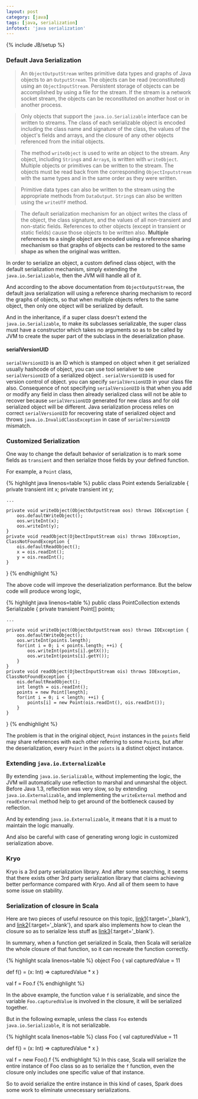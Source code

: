 ```yaml
---
layout: post
category: [java]
tags: [java, serialization]
infotext: 'java serialization'
---
```

{% include JB/setup %}

### Default Java Serialization

> An `ObjectOutputStream` writes primitive data types and graphs of Java objects to an `OutputStream`. 
The objects can be read (reconstituted) using an `ObjectInputStream`. Persistent storage of objects 
can be accomplished by using a file for the stream. If the stream is a network socket stream, the 
objects can be reconstituted on another host or in another process.

> Only objects that support the `java.io.Serializable` interface can be written to streams. The class 
of each serializable object is encoded including the class name and signature of the class, the 
values of the object's fields and arrays, and the closure of any other objects referenced from the 
initial objects.
  
> The method `writeObject` is used to write an object to the stream. Any object, including `String`s and 
`Array`s, is written with `writeObject`. Multiple objects or primitives can be written to the stream. 
The objects must be read back from the corresponding `ObjectInputstream` with the same types and in 
the same order as they were written.
  
> Primitive data types can also be written to the stream using the appropriate methods from 
`DataOutput`. `String`s can also be written using the `writeUTF` method.

> The default serialization mechanism for an object writes the class of the object, the class 
signature, and the values of all non-transient and non-static fields. References to other objects 
(except in transient or static fields) cause those objects to be written also. **Multiple references 
to a single object are encoded using a reference sharing mechanism so that graphs of objects can be 
restored to the same shape as when the original was written.**

In order to serialize an object, a custom defined class object, with the default serialization mechanism, 
simply extending the `java.io.Serializable`, then the JVM will handle all of it.

And according to the above documentation from `ObjectOutputStream`, the default java serialization will 
using a reference sharing mechanism to record the graphs of objects, so that when multiple objects 
refers to the same object, then only one object will be serialized by default.

And in the inheritance, if a super class doesn't extend the `java.io.Serializable`, to make its subclasses 
serializable, the super class must have a constructor which takes no arguments so as to be called by 
JVM to create the super part of the subclass in the deserialization phase.

#### serialVersionUID

`serialVersionUID` is an ID which is stamped on object when it get serialized usually hashcode of 
object, you can use tool serialver to see `serialVersionUID` of a serialized object . `serialVersionUID` 
is used for version control of object. you can specify `serialVersionUID` in your class file also. 
Consequence of not specifying `serialVersionUID` is that when you add or modify any field in class 
then already serialized class will not be able to recover because `serialVersionUID` generated for new 
class and for old serialized object will be different. Java serialization process relies on correct 
`serialVersionUID` for recovering state of serialized object and throws `java.io.InvalidClassException` 
in case of `serialVersionUID` mismatch.

### Customized Serialization

One way to change the default behavior of serialization is to mark some fields as `transient` and then 
serialize those fields by your defined function.

For example, a `Point` class,

{% highlight java linenos=table %}
public class Point extends Serializable {
    private transient int x;
    private transient int y;
    
    ...
    
    private void writeObject(ObjectOutputStream oos) throws IOException {
        oos.defaultWriteObject();
        oos.writeInt(x);
        oos.writeInt(y);
    }
    private void readObject(OjbectInputStream ois) throws IOException, ClassNotFoundException {
        ois.defaultReadObject();
        x = ois.readInt();
        y = ois.readInt();
    }
}
{% endhighlight %}

The above code will improve the deserialization performance. But the below code will produce wrong logic,

{% highlight java linenos=table %}
public class PointCollection extends Serializable {
    private transient Point[] points;
    
    ...
    
    private void writeObject(ObjectOutputStream oos) throws IOException {
        oos.defaultWriteObject();
        oos.writeInt(points.length);
        for(int i = 0; i < points.length; ++i) {
            oos.writeInt(points[i].getX());
            oos.writeInt(points[i].getY());
        }
    }
    private void readObject(OjbectInputStream ois) throws IOException, ClassNotFoundException {
        ois.defaultReadObject();
        int length = ois.readInt();
        points = new Point[length];
        for(int i = 0; i < length; ++i) {
            points[i] = new Point(ois.readInt(), ois.readInt());
        }
    }
}
{% endhighlight %}

The problem is that in the original object, `Point` instances in the `points` field may share references 
with each other referring to some `Point`s, but after the deserialization, every `Point` in the `points` 
is a distinct object instance.

### Extending `java.io.Externalizable`

By extending `java.io.Serializable`, without implementing the logic, the JVM will automatically use 
reflection to marshal and unmarshal the object. Before Java 1.3, reflection was very slow, so by 
extending `java.io.Externalizable`, and implementing the `writeExternal` method and `readExternal` 
method help to get around of the bottleneck caused by reflection.

And by extending `java.io.Externalizable`, it means that it is a must to maintain the logic manually.

And also be careful with case of generating wrong logic in customized serialization above.

### Kryo

Kryo is a 3rd party serialization library. And after some searching, it seems that there exists other 
3rd party serialization library that claims achieving better performance compared with Kryo. And all 
of them seem to have some issue on stability.

### Serialization of closure in Scala

Here are two pieces of useful resource on this topic, [link1](http://stackoverflow.com/questions/32892995/spark-tasknotserializable-when-using-anonymous-function){:target='_blank'}, 
and [link2](http://erikerlandson.github.io/blog/2015/03/31/hygienic-closures-for-scala-function-serialization/){:target='_blank'}, and 
spark also implements how to clean the closure so as to serialize less stuff as [link3](https://github.com/apache/spark/blob/c1bc4f439f54625c01a585691e5293cd9961eb0c/core/src/main/scala/org/apache/spark/util/ClosureCleaner.scala#L148){:target='_blank'}.

In summary, when a function get serialized in Scala, then Scala will serialize the whole closure of 
that function, so it can recreate the function correctly.

{% highlight scala linenos=table %}
object Foo {
  val capturedValue = 11

  def f() = (x: Int) => capturedValue * x
}

val f = Foo.f
{% endhighlight %}

In the above example, the function value `f` is serializable, and since the variable `Foo.capturedValue` is 
involved in the closure, it will be serialized together.

But in the following exmaple, unless the class `Foo` extends `java.io.Serializable`, it is not serializable.

{% highlight scala linenos=table %}
class Foo {
  val capturedValue = 11

  def f() = (x: Int) => capturedValue * x
}

val f = new Foo().f
{% endhighlight %}
In this case, Scala will serialize the entire instance of Foo class so as to serialize the `f` function, 
even the closure only includes one specific value of that instance.

So to avoid serialize the entire instance in this kind of cases, Spark does some work to eliminate 
unnecessary serializations.